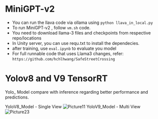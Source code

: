 # MiniGPT-v2

- You can run the llava code via ollama using `python llava_in_local.py`
- To run MiniGPT-v2 , follow `vm.sh` code.
- You need to download llama-3 files and checkpoints from respective repo/locations
- In Unity server, you can use requ.txt to install the dependecies.
- after training, use `eval.ipynb` to evaluate you model
- For full runnable code that uses Llama3 changes, refer: `https://github.com/hchlhwang/SafeStreetCrossing`

# Yolov8 and V9 TensorRT
Yolo_ Model compare with inference regarding better performance and predictions.



YoloV8_Model - Single View
![Picture11](https://github.com/Deepika-S1708/YoloV8-and-V9-TensorRT/assets/68435141/e1917dee-2c2b-473e-a16d-72d7695f24f5)
YoloV9_Model - Multi View
![Picture23](https://github.com/Deepika-S1708/YoloV8-and-V9-TensorRT/assets/68435141/91312da5-57ec-43c3-8ce0-ff45f593f586)


